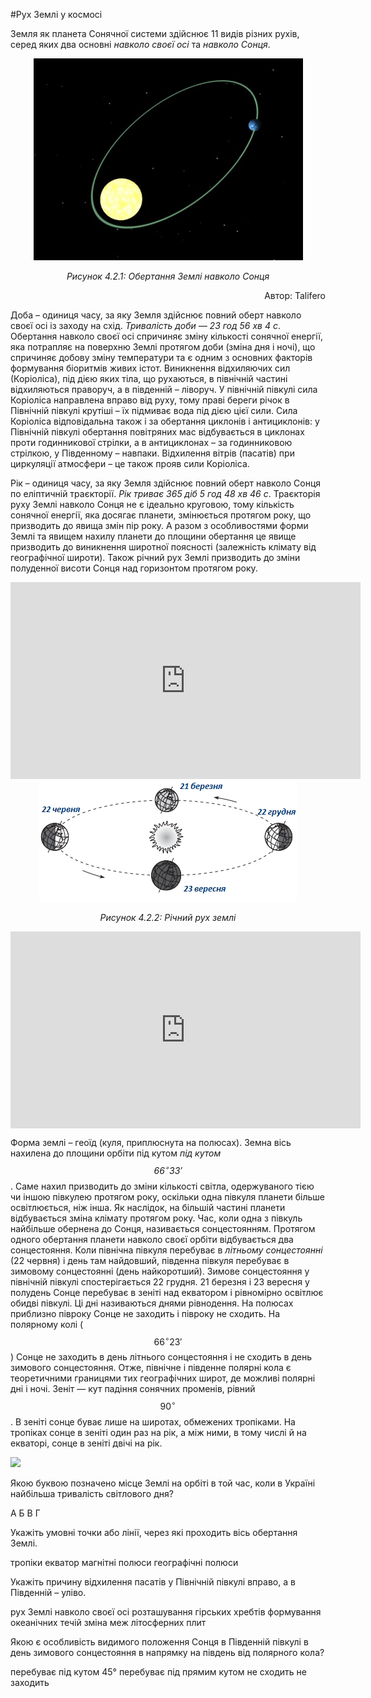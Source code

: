 #Рух Землі у космосі

Земля як планета Сонячної системи здійснює 11 видів різних рухів, серед яких два основні *навколо своєї осі* та *навколо Сонця*.


<div align="center">
<img src="2.png">
<p><i>Рисунок 4.2.1: Обертання Землi навколо Сонця</i></p>
<p align="right">Автор: <span class="p1">Talifero</span></p>
</div>

<span class="p1">Доба</span> – одиниця часу, за яку Земля здійснює повний оберт навколо своєї осі із заходу на схід. *Тривалість доби — 23 год 56 хв 4 с*.
Обертання навколо своєї осі спричиняє зміну кількості сонячної енергії, яка потрапляє на поверхню Землі протягом доби (зміна дня і ночі), що спричиняє добову зміну температури та є одним з основних факторів формування біоритмів живих істот. Виникнення відхиляючих сил (Коріоліса), під дією яких тіла, що рухаються, в північній частині відхиляються праворуч, а в південній – ліворуч. У північній півкулі сила Коріоліса направлена вправо від руху, тому праві береги річок в Північній півкулі крутіші – їх підмиває вода під дією цієї сили. Сила Коріоліса відповідальна також і за обертання циклонів і антициклонів: у Північній півкулі обертання повітряних мас відбувається в циклонах проти годинникової стрілки, а в антициклонах – за годинниковою стрілкою, у Південному – навпаки. Відхилення вітрів (пасатів) при циркуляції атмосфери – це також прояв сили Коріоліса.

<span class="p1">Рік</span> – одиниця часу, за яку Земля здійснює повний оберт навколо Сонця по еліптичній траєкторії. *Рік триває 365 діб 5 год 48 хв 46 с*. Траєкторія руху Землі навколо Сонця не є ідеально круговою, тому кількість сонячної енергії, яка досягає планети, змінюється протягом року, що призводить до явища змін пір року. А разом з особливостями форми Землі та явищем нахилу планети до площини обертання це явище призводить до виникнення широтної поясності (залежність клімату від географічної широти). Також річний рух Землі призводить до зміни полуденної висоти Сонця над горизонтом протягом року.

<div class="fluidMedia">
<iframe align="center" width="560" height="315" src="https://www.youtube.com/embed/8FKcW2coebs" frameborder="0" allowfullscreen></iframe>
</div>
<div class="popup">
</div>

<div align="center">
<img src="123.png">
<p><i>Рисунок 4.2.2: Рiчний рух землi</i></p>
</div>

<div class="fluidMedia">
<iframe align="center" width="560" height="315" src="https://www.youtube.com/embed/yRF0yzbgCnQ" frameborder="0" allowfullscreen></iframe>
</div>
<div class="popup">
</div>

Форма землі – <span class="p1">геоїд</span> (куля, приплюснута на полюсах). Земна вісь нахилена до площини орбіти під кутом *під кутом $$66^{\circ}33'$$*. Саме нахил призводить до зміни кількості світла, одержуваного тією чи іншою півкулею протягом року, оскільки одна півкуля планети більше освітлюється, ніж інша. Як наслідок, на більшій частині планети відбувається зміна клімату протягом року. Час, коли одна з півкуль найбільше обернена до Сонця, називається сонцестоянням. Протягом одного обертання планети навколо своєї орбіти відбувається два сонцестояння. Коли північна півкуля перебуває в *літньому сонцестоянні* (22 червня) і день там найдовший, південна півкуля перебуває в зимовому сонцестоянні (день найкоротший). Зимове сонцестояння у північній півкулі спостерігається 22 грудня. 21 березня і 23 вересня у полудень Сонце перебуває в зеніті над екватором і рівномірно освітлює обидві півкулі. Ці дні називаються днями рівнодення. На полюсах приблизно півроку Сонце не заходить і півроку не сходить. На полярному колі ($$66^{\circ}23'$$) Сонце не заходить в день літнього сонцестояння і не сходить в день зимового сонцестояння. Отже, північне і південне полярні кола є теоретичними границями тих географічних широт, де можливі полярні дні і ночі. Зеніт — кут падіння сонячних променів, рівний $$90^{\circ}$$. В зеніті сонце буває лише на широтах, обмежених тропіками. На тропіках сонце в зеніті один раз на рік, а між ними, в тому числі й на екваторі, сонце в зеніті двічі на рік.

<img src="https://study.ed-era.com/c4x/EdEra/G101/asset/g1_w2_s3_q3.png" width="350px"/>
<quiz>
<question>
<p>Якою буквою позначено місце Землі на орбіті в той час, коли в Україні найбільша тривалість світлового дня?</p>
<answer correct>А</answer>
<answer>Б</answer>
<answer>В</answer>
<answer>Г</answer>
</question>
<question>
<p>Укажіть умовні точки або лінії, через які проходить вісь обертання Землі.</p>
<answer>тропіки</answer>
<answer>екватор</answer>
<answer>магнітні полюси</answer>
<answer correct>географічні полюси</answer>
</question>
<question>
<p>Укажіть причину відхилення пасатів у Північній півкулі вправо, а в Південній – уліво.</p>
<answer correct> рух Землі навколо своєї осі</answer>
<answer>розташування гірських хребтів</answer>
<answer>формування океанічних течій</answer>
<answer>зміна меж літосферних плит</answer>
</question>
<question>
<p>Якою є  особливість видимого положення Сонця в  Південній півкулі в день зимового сонцестояння в напрямку на південь від полярного кола?</p>
<answer>перебуває під кутом 45°</answer> 
<answer correct>перебуває під прямим кутом</answer>
<answer>не сходить</answer>
<answer>не заходить</answer>
</question>
</quiz>

